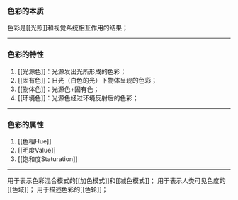 ### 色彩的本质
色彩是[[光照]]和视觉系统相互作用的结果；
***
### 色彩的特性
1. [[光源色]]：光源发出光所形成的色彩；
2. [[固有色]]：日光（白色的光）下物体呈现的色彩；
3. [[物体色]]：光源色+固有色；
4. [[环境色]]：光源色经过环境反射后的色彩；
***
### 色彩的属性
1. [[色相Hue]]
2. [[明度Value]]
3. [[饱和度Staturation]]
***
用于表示色彩混合模式的[[加色模式]]和[[减色模式]]；
用于表示人类可见色度的[[色域]]；
用于描述色彩的[[色轮]]；

